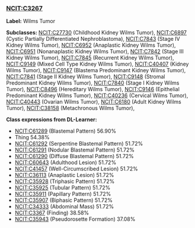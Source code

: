 
### [NCIT:C3267](http://purl.obolibrary.org/obo/NCIT_C3267)
**Label:** Wilms Tumor

**Subclasses:** [NCIT:C27730](http://purl.obolibrary.org/obo/NCIT_C27730) (Childhood Kidney Wilms Tumor), [NCIT:C6897](http://purl.obolibrary.org/obo/NCIT_C6897) (Cystic Partially Differentiated Nephroblastoma), [NCIT:C7843](http://purl.obolibrary.org/obo/NCIT_C7843) (Stage IV Kidney Wilms Tumor), [NCIT:C6952](http://purl.obolibrary.org/obo/NCIT_C6952) (Anaplastic Kidney Wilms Tumor), [NCIT:C6951](http://purl.obolibrary.org/obo/NCIT_C6951) (Nonanaplastic Kidney Wilms Tumor), [NCIT:C7842](http://purl.obolibrary.org/obo/NCIT_C7842) (Stage III Kidney Wilms Tumor), [NCIT:C7845](http://purl.obolibrary.org/obo/NCIT_C7845) (Recurrent Kidney Wilms Tumor), [NCIT:C9149](http://purl.obolibrary.org/obo/NCIT_C9149) (Mixed Cell Type Kidney Wilms Tumor), [NCIT:C40407](http://purl.obolibrary.org/obo/NCIT_C40407) (Kidney Wilms Tumor), [NCIT:C9147](http://purl.obolibrary.org/obo/NCIT_C9147) (Blastema Predominant Kidney Wilms Tumor), [NCIT:C7841](http://purl.obolibrary.org/obo/NCIT_C7841) (Stage II Kidney Wilms Tumor), [NCIT:C9148](http://purl.obolibrary.org/obo/NCIT_C9148) (Stromal Predominant Kidney Wilms Tumor), [NCIT:C7840](http://purl.obolibrary.org/obo/NCIT_C7840) (Stage I Kidney Wilms Tumor), [NCIT:C8496](http://purl.obolibrary.org/obo/NCIT_C8496) (Hereditary Wilms Tumor), [NCIT:C9146](http://purl.obolibrary.org/obo/NCIT_C9146) (Epithelial Predominant Kidney Wilms Tumor), [NCIT:C40236](http://purl.obolibrary.org/obo/NCIT_C40236) (Cervical Wilms Tumor), [NCIT:C40443](http://purl.obolibrary.org/obo/NCIT_C40443) (Ovarian Wilms Tumor), [NCIT:C6180](http://purl.obolibrary.org/obo/NCIT_C6180) (Adult Kidney Wilms Tumor), [NCIT:C38158](http://purl.obolibrary.org/obo/NCIT_C38158) (Metachronous Wilms Tumor), 

**Class expressions from DL-Learner:**

- [NCIT:C61289](http://purl.obolibrary.org/obo/NCIT_C61289) (Blastemal Pattern) 56.90%
- Thing 54.38%
- [NCIT:C61292](http://purl.obolibrary.org/obo/NCIT_C61292) (Serpentine Blastemal Pattern) 51.72%
- [NCIT:C61291](http://purl.obolibrary.org/obo/NCIT_C61291) (Nodular Blastemal Pattern) 51.72%
- [NCIT:C61290](http://purl.obolibrary.org/obo/NCIT_C61290) (Diffuse Blastemal Pattern) 51.72%
- [NCIT:C60643](http://purl.obolibrary.org/obo/NCIT_C60643) (Adulthood Lesion) 51.72%
- [NCIT:C41457](http://purl.obolibrary.org/obo/NCIT_C41457) (Well-Circumscribed Lesion) 51.72%
- [NCIT:C36113](http://purl.obolibrary.org/obo/NCIT_C36113) (Anaplastic Lesion) 51.72%
- [NCIT:C35928](http://purl.obolibrary.org/obo/NCIT_C35928) (Triphasic Pattern) 51.72%
- [NCIT:C35925](http://purl.obolibrary.org/obo/NCIT_C35925) (Tubular Pattern) 51.72%
- [NCIT:C35911](http://purl.obolibrary.org/obo/NCIT_C35911) (Papillary Pattern) 51.72%
- [NCIT:C35907](http://purl.obolibrary.org/obo/NCIT_C35907) (Biphasic Pattern) 51.72%
- [NCIT:C34333](http://purl.obolibrary.org/obo/NCIT_C34333) (Abdominal Mass) 51.72%
- [NCIT:C3367](http://purl.obolibrary.org/obo/NCIT_C3367) (Finding) 38.58%
- [NCIT:C35943](http://purl.obolibrary.org/obo/NCIT_C35943) (Pseudorosette Formation) 37.08%


